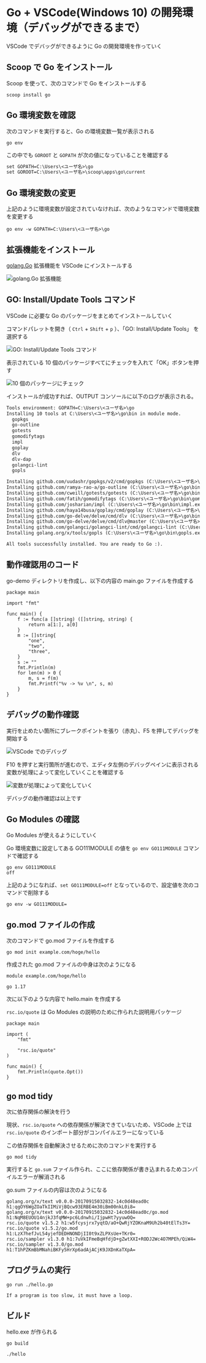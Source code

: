 # Go + VSCode(Windows 10) の開発環境（デバッグができるまで）

VSCode でデバッグができるように Go の開発環境を作っていく

## Scoop で Go をインストール

Scoop を使って、次のコマンドで Go をインストールする

``` console
scoop install go
```

## Go 環境変数を確認

次のコマンドを実行すると、Go の環境変数一覧が表示される

``` console
go env
```

この中でも `GOROOT` と `GOPATH` が次の値になっていることを確認する

``` txt
set GOPATH=C:\Users\<ユーザ名>\go
set GOROOT=C:\Users\<ユーザ名>\scoop\apps\go\current
```

## Go 環境変数の変更

上記のように環境変数が設定されていなければ、次のようなコマンドで環境変数を変更する

``` console
go env -w GOPATH=C:\Users\<ユーザ名>\go
```

## 拡張機能をインストール

[golang.Go](https://marketplace.visualstudio.com/items?itemName=golang.Go) 拡張機能を VSCode にインストールする

![golang.Go 拡張機能](./screencapture/01.go-extention.png)

## GO: Install/Update Tools コマンド

VSCode に必要な Go のパッケージをまとめてインストールしていく

コマンドパレットを開き（ `Ctrl` + `Shift` + `p` ）、「GO: Install/Update Tools」 を選択する

![GO: Install/Update Tools コマンド](./screencapture/02.go-install-update-tools.png)

表示されている 10 個のパッケージすべてにチェックを入れて「OK」ボタンを押す

![10 個のパッケージにチェック](./screencapture/03.selected-tools.png)

インストールが成功すれば、OUTPUT コンソールに以下のログが表示される。

``` txt
Tools environment: GOPATH=C:\Users\<ユーザ名>\go
Installing 10 tools at C:\Users\<ユーザ名>\go\bin in module mode.
  gopkgs
  go-outline
  gotests
  gomodifytags
  impl
  goplay
  dlv
  dlv-dap
  golangci-lint
  gopls

Installing github.com/uudashr/gopkgs/v2/cmd/gopkgs (C:\Users\<ユーザ名>\go\bin\gopkgs.exe) SUCCEEDED
Installing github.com/ramya-rao-a/go-outline (C:\Users\<ユーザ名>\go\bin\go-outline.exe) SUCCEEDED
Installing github.com/cweill/gotests/gotests (C:\Users\<ユーザ名>\go\bin\gotests.exe) SUCCEEDED
Installing github.com/fatih/gomodifytags (C:\Users\<ユーザ名>\go\bin\gomodifytags.exe) SUCCEEDED
Installing github.com/josharian/impl (C:\Users\<ユーザ名>\go\bin\impl.exe) SUCCEEDED
Installing github.com/haya14busa/goplay/cmd/goplay (C:\Users\<ユーザ名>\go\bin\goplay.exe) SUCCEEDED
Installing github.com/go-delve/delve/cmd/dlv (C:\Users\<ユーザ名>\go\bin\dlv.exe) SUCCEEDED
Installing github.com/go-delve/delve/cmd/dlv@master (C:\Users\<ユーザ名>\go\bin\dlv-dap.exe) SUCCEEDED
Installing github.com/golangci/golangci-lint/cmd/golangci-lint (C:\Users\<ユーザ名>\go\bin\golangci-lint.exe) SUCCEEDED
Installing golang.org/x/tools/gopls (C:\Users\<ユーザ名>\go\bin\gopls.exe) SUCCEEDED

All tools successfully installed. You are ready to Go :).
```

## 動作確認用のコード

go-demo ディレクトリを作成し、以下の内容の main.go ファイルを作成する

``` golang
package main

import "fmt"

func main() {
	f := func(a []string) ([]string, string) {
		return a[1:], a[0]
	}
	m := []string{
		"one",
		"two",
		"three",
	}
	s := ""
	fmt.Println(m)
	for len(m) > 0 {
		m, s = f(m)
		fmt.Printf("%v -> %v \n", s, m)
	}
}
```

## デバッグの動作確認

実行を止めたい箇所にブレークポイントを張り（赤丸）、F5 を押してデバッグを開始する

![VSCode でのデバッグ](./04.debug-on-vscode.png)

F10 を押すと実行箇所が進むので、エディタ左側のデバッグペインに表示される変数が処理によって変化していくことを確認する

![変数が処理によって変化していく](./05.runing-debug.png)

デバッグの動作確認は以上です

## Go Modules の確認

Go Modules が使えるようにしていく

Go 環境変数に設定してある GO111MODULE の値を `go env GO111MODULE` コマンドで確認する

``` console
go env GO111MODULE
off
```

上記のようになれば、`set GO111MODULE=off` となっているので、設定値を次のコマンドで削除する

``` console
go env -w GO111MODULE=
```

## go.mod ファイルの作成

次のコマンドで go.mod ファイルを作成する

``` console
go mod init example.com/hoge/hello
```

作成された go.mod ファイルの中身は次のようになる

``` golang
module example.com/hoge/hello

go 1.17
```

次に以下のような内容で hello.main を作成する

`rsc.io/quote` は Go Modules の説明のために作られた説明用パッケージ

``` golang
package main

import (
	"fmt"

	"rsc.io/quote"
)

func main() {
	fmt.Println(quote.Opt())
}
```

## go mod tidy

次に依存関係の解決を行う

現状、`rsc.io/quote` への依存関係が解決できていないため、VSCode 上では `rsc.io/quote` のインポート部分がコンパイルエラーになっている

この依存関係を自動解決させるために次のコマンドを実行する


``` console
go mod tidy
```

実行すると `go.sum` ファイル作られ、ここに依存関係が書き込まれるためコンパイルエラーが解消される

go.sum ファイルの内容は次のようになる

``` golang
golang.org/x/text v0.0.0-20170915032832-14c0d48ead0c h1:qgOY6WgZOaTkIIMiVjBQcw93ERBE4m30iBm00nkL0i8=
golang.org/x/text v0.0.0-20170915032832-14c0d48ead0c/go.mod h1:NqM8EUOU14njkJ3fqMW+pc6Ldnwhi/IjpwHt7yyuwOQ=
rsc.io/quote v1.5.2 h1:w5fcysjrx7yqtD/aO+QwRjYZOKnaM9Uh2b40tElTs3Y=
rsc.io/quote v1.5.2/go.mod h1:LzX7hefJvL54yjefDEDHNONDjII0t9xZLPXsUe+TKr0=
rsc.io/sampler v1.3.0 h1:7uVkIFmeBqHfdjD+gZwtXXI+RODJ2Wc4O7MPEh/QiW4=
rsc.io/sampler v1.3.0/go.mod h1:T1hPZKmBbMNahiBKFy5HrXp6adAjACjK9JXDnKaTXpA=
```

## プログラムの実行

``` console
go run ./hello.go
```

```
If a program is too slow, it must have a loop.
```

## ビルド

hello.exe が作られる

``` console
go build
```

``` console
./hello
```
